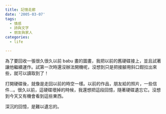 ```yaml
---
title: 記憶走廊
date: '2005-03-07'
tags:
  - 情感
  - 詩與文字
  - 朋友與家人
categories:
  - life

---
```

為了要回收一張很久很久以前 babu 畫的圖畫，我把以前的舊硬碟接上，並且試著讓他繼續運作。試第一次時還沒辦法開機呢，沒想到只是把接腳用斜口鉗拉出來些，就可以讀取到了！  
  
打開硬碟後，就像是走回以前的時空一樣。以前的作品，朋友給的照片，一些信件…。很久以前，這硬碟壞掉的時候，我還想把這段回憶，隨著硬碟遺忘它。沒想到今天又有機會看到這些東西。  
  
深沉的回憶，是難以遺忘的。
